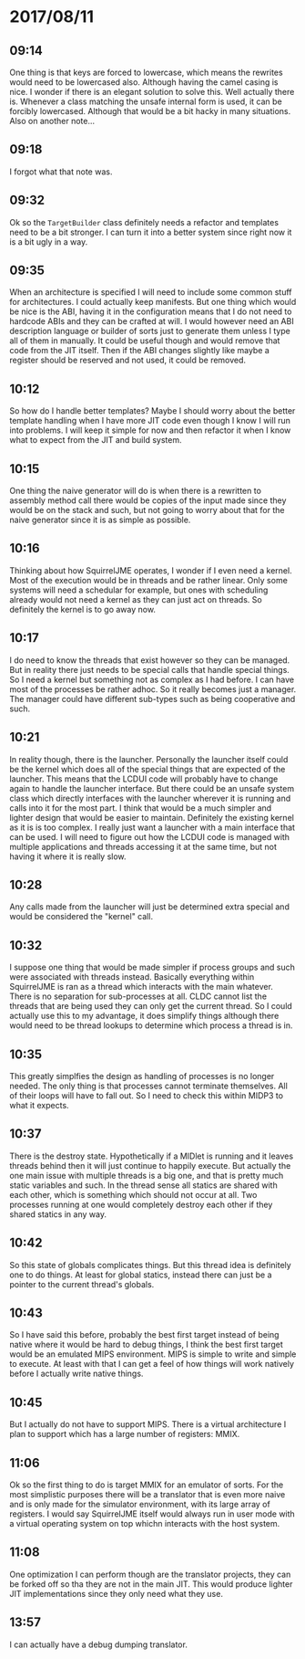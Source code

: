 # 2017/08/11

## 09:14

One thing is that keys are forced to lowercase, which means the rewrites would
need to be lowercased also. Although having the camel casing is nice. I wonder
if there is an elegant solution to solve this. Well actually there is.
Whenever a class matching the unsafe internal form is used, it can be forcibly
lowercased. Although that would be a bit hacky in many situations. Also on
another note...

## 09:18

I forgot what that note was.

## 09:32

Ok so the `TargetBuilder` class definitely needs a refactor and templates need
to be a bit stronger. I can turn it into a better system since right now it is
a bit ugly in a way.

## 09:35

When an architecture is specified I will need to include some common stuff
for architectures. I could actually keep manifests. But one thing which would
be nice is the ABI, having it in the configuration means that I do not need to
hardcode ABIs and they can be crafted at will. I would however need an ABI
description language or builder of sorts just to generate them unless I type
all of them in manually. It could be useful though and would remove that code
from the JIT itself. Then if the ABI changes slightly like maybe a register
should be reserved and not used, it could be removed.

## 10:12

So how do I handle better templates? Maybe I should worry about the better
template handling when I have more JIT code even though I know I will run into
problems. I will keep it simple for now and then refactor it when I know what
to expect from the JIT and build system.

## 10:15

One thing the naive generator will do is when there is a rewritten to
assembly method call there would be copies of the input made since they would
be on the stack and such, but not going to worry about that for the naive
generator since it is as simple as possible.

## 10:16

Thinking about how SquirrelJME operates, I wonder if I even need a kernel.
Most of the execution would be in threads and be rather linear. Only some
systems will need a schedular for example, but ones with scheduling already
would not need a kernel as they can just act on threads. So definitely the
kernel is to go away now.

## 10:17

I do need to know the threads that exist however so they can be managed. But
in reality there just needs to be special calls that handle special things. So
I need a kernel but something not as complex as I had before. I can have most
of the processes be rather adhoc. So it really becomes just a manager. The
manager could have different sub-types such as being cooperative and such.

## 10:21

In reality though, there is the launcher. Personally the launcher itself could
be the kernel which does all of the special things that are expected of the
launcher. This means that the LCDUI code will probably have to change again to
handle the launcher interface. But there could be an unsafe system class which
directly interfaces with the launcher wherever it is running and calls into it
for the most part. I think that would be a much simpler and lighter design
that would be easier to maintain. Definitely the existing kernel as it is is
too complex. I really just want a launcher with a main interface that can be
used. I will need to figure out how the LCDUI code is managed with multiple
applications and threads accessing it at the same time, but not having it
where it is really slow.

## 10:28

Any calls made from the launcher will just be determined extra special and
would be considered the "kernel" call.

## 10:32

I suppose one thing that would be made simpler if process groups and such were
associated with threads instead. Basically everything within SquirrelJME is
ran as a thread which interacts with the main whatever. There is no separation
for sub-processes at all. CLDC cannot list the threads that are being used
they can only get the current thread. So I could actually use this to my
advantage, it does simplify things although there would need to be thread
lookups to determine which process a thread is in.

## 10:35

This greatly simplfies the design as handling of processes is no longer
needed. The only thing is that processes cannot terminate themselves. All of
their loops will have to fall out. So I need to check this within MIDP3 to
what it expects.

## 10:37

There is the destroy state. Hypothetically if a MIDlet is running and it
leaves threads behind then it will just continue to happily execute. But
actually the one main issue with multiple threads is a big one, and that is
pretty much static variables and such. In the thread sense all statics are
shared with each other, which is something which should not occur at all.
Two processes running at one would completely destroy each other if they
shared statics in any way.

## 10:42

So this state of globals complicates things. But this thread idea is
definitely one to do things. At least for global statics, instead there can
just be a pointer to the current thread's globals.

## 10:43

So I have said this before, probably the best first target instead of being
native where it would be hard to debug things, I think the best first target
would be an emulated MIPS environment. MIPS is simple to write and simple
to execute. At least with that I can get a feel of how things will work
natively before I actually write native things.

## 10:45

But I actually do not have to support MIPS. There is a virtual architecture
I plan to support which has a large number of registers: MMIX.

## 11:06

Ok so the first thing to do is target MMIX for an emulator of sorts. For the
most simplistic purposes there will be a translator that is even more naive
and is only made for the simulator environment, with its large array of
registers. I would say SquirrelJME itself would always run in user mode with
a virtual operating system on top whichn interacts with the host system.

## 11:08

One optimization I can perform though are the translator projects, they can
be forked off so tha they are not in the main JIT. This would produce lighter
JIT implementations since they only need what they use.

## 13:57

I can actually have a debug dumping translator.
